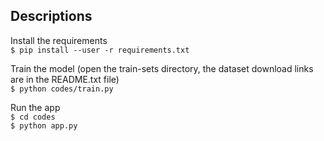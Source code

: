 ## **Descriptions**

Install the requirements \
`$ pip install --user -r requirements.txt`

Train the model (open the train-sets directory, the dataset download links are in the README.txt file) \
`$ python codes/train.py`

Run the app \
`$ cd codes` \
`$ python app.py`